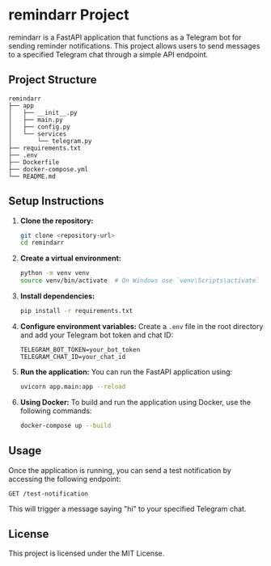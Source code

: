 # remindarr Project

remindarr is a FastAPI application that functions as a Telegram bot for sending reminder notifications. This project allows users to send messages to a specified Telegram chat through a simple API endpoint.

## Project Structure

```
remindarr
├── app
│   ├── __init__.py
│   ├── main.py
│   ├── config.py
│   └── services
│       └── telegram.py
├── requirements.txt
├── .env
├── Dockerfile
├── docker-compose.yml
└── README.md
```

## Setup Instructions

1. **Clone the repository:**
   ```bash
   git clone <repository-url>
   cd remindarr
   ```

2. **Create a virtual environment:**
   ```bash
   python -m venv venv
   source venv/bin/activate  # On Windows use `venv\Scripts\activate`
   ```

3. **Install dependencies:**
   ```bash
   pip install -r requirements.txt
   ```

4. **Configure environment variables:**
   Create a `.env` file in the root directory and add your Telegram bot token and chat ID:
   ```
   TELEGRAM_BOT_TOKEN=your_bot_token
   TELEGRAM_CHAT_ID=your_chat_id
   ```

5. **Run the application:**
   You can run the FastAPI application using:
   ```bash
   uvicorn app.main:app --reload
   ```

6. **Using Docker:**
   To build and run the application using Docker, use the following commands:
   ```bash
   docker-compose up --build
   ```

## Usage

Once the application is running, you can send a test notification by accessing the following endpoint:

```
GET /test-notification
```

This will trigger a message saying "hi" to your specified Telegram chat.

## License

This project is licensed under the MIT License.